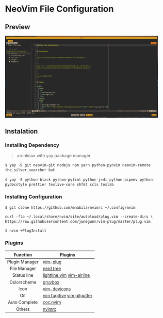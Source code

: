 # NeoVim File Configuration

## Preview

![Neovim Preview](https://raw.githubusercontent.com/mnabila/nvimrc/master/preview.png)

## Instalation

### Installing Dependency

> archlinux with yay package manager

```
$ yay -S git neovim-git nodejs npm yarn python-pynvim neovim-remote the_silver_searcher bat

$ yay -S python-black python-pylint python-jedi python-pipenv python-pydocstyle prettier texlive-core shfmt ccls texlab
```

### Installing Configuration

```
$ git clone https://github.com/mnabila/nvimrc ~/.config/nvim
```

```
curl -flo ~/.local/share/nvim/site/autoload/plug.vim --create-dirs \
https://raw.githubusercontent.com/junegunn/vim-plug/master/plug.vim
```

```
$ nvim +PlugInstall
```

### Plugins

|    Function    | Plugins                                                                                                              |
| :------------: | -------------------------------------------------------------------------------------------------------------------- |
| Plugin Manager | [vim-plug](https://github.com/junegunn/vim-plug)                                                                     |
|  File Manager  | [nerd tree](https://github.com/scrooloose/nerdtree)                                                                  |
|  Status line   | [lightline.vim](https://github.com/itchyny/lightline.vim/) [vim-airline](https://github.com/vim-airline/vim-airline) |
|  Colorscheme   | [gruvbox](https://github.com/morhetz/gruvbox)                                                                        |
|      Icon      | [vim-devicons](https://github.com/ryanoasis/vim-devicons)                                                            |
|      Git       | [vim fugitive](https://github.com/tpope/vim-fugitive) [vim gitgutter](https://github.com/airblade/vim-gitgutter)     |
| Auto Complete  | [coc.nvim](https://github.com/neoclide/coc.nvim)                                                                     |
|     Others     | [nvimrc](https://github.com/mnabila/nvimrc/blob/master/init.d/plugin.vim)                                            |
